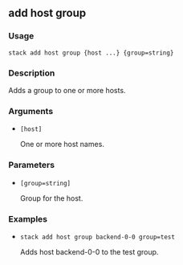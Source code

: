 ## add host group

### Usage

`stack add host group {host ...} {group=string}`

### Description

Adds a group to one or more hosts.

### Arguments

* `[host]`

   One or more host names.


### Parameters
* `[group=string]`

   Group for the host.

### Examples

* `stack add host group backend-0-0 group=test`

   Adds host backend-0-0 to the test group.



